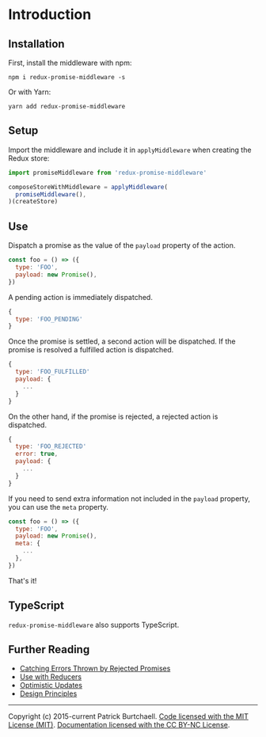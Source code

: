 # Introduction

## Installation

First, install the middleware with npm:

```
npm i redux-promise-middleware -s
```

Or with Yarn:

```
yarn add redux-promise-middleware
```

## Setup

Import the middleware and include it in `applyMiddleware` when creating the Redux store:

```js
import promiseMiddleware from 'redux-promise-middleware'

composeStoreWithMiddleware = applyMiddleware(
  promiseMiddleware(),
)(createStore)
```

## Use

Dispatch a promise as the value of the `payload` property of the action.

```js
const foo = () => ({
  type: 'FOO',
  payload: new Promise(),
})
```

A pending action is immediately dispatched.

```js
{
  type: 'FOO_PENDING'
}
```

Once the promise is settled, a second action will be dispatched. If the promise is resolved a fulfilled action is dispatched.

```js
{
  type: 'FOO_FULFILLED'
  payload: {
    ...
  }
}
```

On the other hand, if the promise is rejected, a rejected action is dispatched.

```js
{
  type: 'FOO_REJECTED'
  error: true,
  payload: {
    ...
  }
}
```

If you need to send extra information not included in the `payload` property, you can use the `meta` property.

```js
const foo = () => ({
  type: 'FOO',
  payload: new Promise(),
  meta: {
    ...
  },
})
```

That's it!

## TypeScript

`redux-promise-middleware` also supports TypeScript.

## Further Reading

- [Catching Errors Thrown by Rejected Promises](guides/rejected-promises.md)
- [Use with Reducers](guides/reducers.md)
- [Optimistic Updates](guides/optimistic-updates.md)
- [Design Principles](guides/design-principles.md)

---
Copyright (c) 2015-current Patrick Burtchaell. [Code licensed with the MIT License (MIT)](/LICENSE). [Documentation licensed with the CC BY-NC License](LICENSE).
